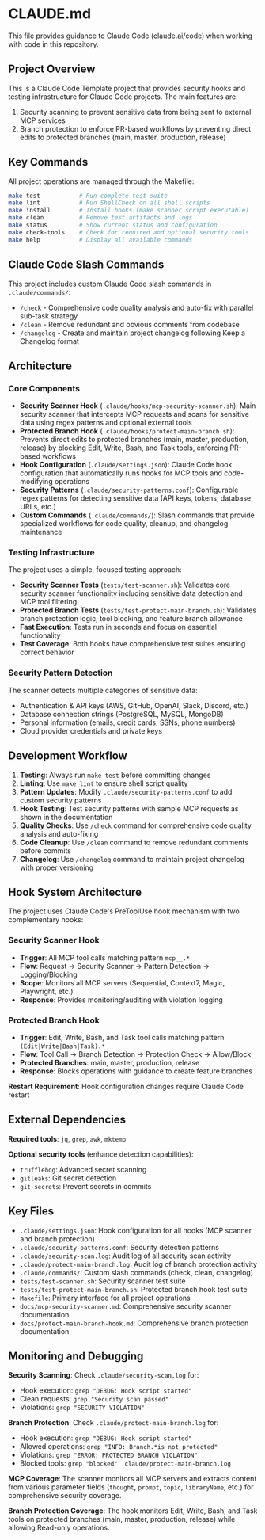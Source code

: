 # CLAUDE.md

This file provides guidance to Claude Code (claude.ai/code) when working with code in this repository.

## Project Overview

This is a Claude Code Template project that provides security hooks and testing infrastructure for Claude Code projects. The main features are:
1. Security scanning to prevent sensitive data from being sent to external MCP services
2. Branch protection to enforce PR-based workflows by preventing direct edits to protected branches (main, master, production, release)

## Key Commands

All project operations are managed through the Makefile:

```bash
make test           # Run complete test suite
make lint           # Run ShellCheck on all shell scripts
make install        # Install hooks (make scanner script executable)
make clean          # Remove test artifacts and logs
make status         # Show current status and configuration
make check-tools    # Check for required and optional security tools
make help           # Display all available commands
```

## Claude Code Slash Commands

This project includes custom Claude Code slash commands in `.claude/commands/`:

- `/check` - Comprehensive code quality analysis and auto-fix with parallel sub-task strategy
- `/clean` - Remove redundant and obvious comments from codebase  
- `/changelog` - Create and maintain project changelog following Keep a Changelog format

## Architecture

### Core Components

- **Security Scanner Hook** (`.claude/hooks/mcp-security-scanner.sh`): Main security scanner that intercepts MCP requests and scans for sensitive data using regex patterns and optional external tools
- **Protected Branch Hook** (`.claude/hooks/protect-main-branch.sh`): Prevents direct edits to protected branches (main, master, production, release) by blocking Edit, Write, Bash, and Task tools, enforcing PR-based workflows
- **Hook Configuration** (`.claude/settings.json`): Claude Code hook configuration that automatically runs hooks for MCP tools and code-modifying operations
- **Security Patterns** (`.claude/security-patterns.conf`): Configurable regex patterns for detecting sensitive data (API keys, tokens, database URLs, etc.)
- **Custom Commands** (`.claude/commands/`): Slash commands that provide specialized workflows for code quality, cleanup, and changelog maintenance

### Testing Infrastructure

The project uses a simple, focused testing approach:

- **Security Scanner Tests** (`tests/test-scanner.sh`): Validates core security scanner functionality including sensitive data detection and MCP tool filtering
- **Protected Branch Tests** (`tests/test-protect-main-branch.sh`): Validates branch protection logic, tool blocking, and feature branch allowance
- **Fast Execution**: Tests run in seconds and focus on essential functionality
- **Test Coverage**: Both hooks have comprehensive test suites ensuring correct behavior

### Security Pattern Detection

The scanner detects multiple categories of sensitive data:

- Authentication & API keys (AWS, GitHub, OpenAI, Slack, Discord, etc.)
- Database connection strings (PostgreSQL, MySQL, MongoDB)
- Personal information (emails, credit cards, SSNs, phone numbers)
- Cloud provider credentials and private keys

## Development Workflow

1. **Testing**: Always run `make test` before committing changes
2. **Linting**: Use `make lint` to ensure shell script quality
3. **Pattern Updates**: Modify `.claude/security-patterns.conf` to add custom security patterns
4. **Hook Testing**: Test security patterns with sample MCP requests as shown in the documentation
5. **Quality Checks**: Use `/check` command for comprehensive code quality analysis and auto-fixing
6. **Code Cleanup**: Use `/clean` command to remove redundant comments before commits
7. **Changelog**: Use `/changelog` command to maintain project changelog with proper versioning

## Hook System Architecture

The project uses Claude Code's PreToolUse hook mechanism with two complementary hooks:

### Security Scanner Hook
- **Trigger**: All MCP tool calls matching pattern `mcp__.*`
- **Flow**: Request → Security Scanner → Pattern Detection → Logging/Blocking
- **Scope**: Monitors all MCP servers (Sequential, Context7, Magic, Playwright, etc.)
- **Response**: Provides monitoring/auditing with violation logging

### Protected Branch Hook
- **Trigger**: Edit, Write, Bash, and Task tool calls matching pattern `(Edit|Write|Bash|Task).*`
- **Flow**: Tool Call → Branch Detection → Protection Check → Allow/Block
- **Protected Branches**: main, master, production, release
- **Response**: Blocks operations with guidance to create feature branches

**Restart Requirement**: Hook configuration changes require Claude Code restart

## External Dependencies

**Required tools**: `jq`, `grep`, `awk`, `mktemp`

**Optional security tools** (enhance detection capabilities):

- `trufflehog`: Advanced secret scanning
- `gitleaks`: Git secret detection  
- `git-secrets`: Prevent secrets in commits

## Key Files

- `.claude/settings.json`: Hook configuration for all hooks (MCP scanner and branch protection)
- `.claude/security-patterns.conf`: Security detection patterns
- `.claude/security-scan.log`: Audit log of all security scan activity
- `.claude/protect-main-branch.log`: Audit log of branch protection activity
- `.claude/commands/`: Custom slash commands (check, clean, changelog)
- `tests/test-scanner.sh`: Security scanner test suite
- `tests/test-protect-main-branch.sh`: Protected branch hook test suite
- `Makefile`: Primary interface for all project operations
- `docs/mcp-security-scanner.md`: Comprehensive security scanner documentation
- `docs/protect-main-branch-hook.md`: Comprehensive branch protection documentation

## Monitoring and Debugging

**Security Scanning**: Check `.claude/security-scan.log` for:
- Hook execution: `grep "DEBUG: Hook script started"`
- Clean requests: `grep "Security scan passed"`
- Violations: `grep "SECURITY VIOLATION"`

**Branch Protection**: Check `.claude/protect-main-branch.log` for:
- Hook execution: `grep "DEBUG: Hook script started"`
- Allowed operations: `grep "INFO: Branch.*is not protected"`
- Violations: `grep "ERROR: PROTECTED BRANCH VIOLATION"`
- Blocked tools: `grep "blocked" .claude/protect-main-branch.log`

**MCP Coverage**: The scanner monitors all MCP servers and extracts content from various parameter fields (`thought`, `prompt`, `topic`, `libraryName`, etc.) for comprehensive security coverage.

**Branch Protection Coverage**: The hook monitors Edit, Write, Bash, and Task tools on protected branches (main, master, production, release) while allowing Read-only operations.
